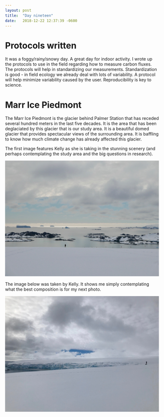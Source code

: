 ```yaml
---
layout: post
title:  "Day nineteen"
date:   2018-12-22 12:37:39 -0600
---
```

# Protocols written
It was a foggy/rainy/snowy day. A great day for indoor activity. I wrote up the protocols to use in the field regarding how to measure carbon fluxes. The protocols will help in standardizing our measurements. Standardization is good - in field ecology we already deal with lots of variability. A protocol will help minimize variability caused by the user. Reproducibility is key to science.

# Marr Ice Piedmont
The Marr Ice Piedmont is the glacier behind Palmer Station that has receded several hundred meters in the last five decades. It is the area that has been deglaciated by this glacier that is our study area. It is a beautiful domed glacier that provides spectacular views of the surrounding area. It is baffling to know how much climate change has already affected this glacier.

The first image features Kelly as she is taking in the stunning scenery (and perhaps contemplating the study area and the big questions in research). 

![Kelly taking in the scenery](/assets/blog_photos/181222/p1060515.jpg)

The image below was taken by Kelly. It shows me simply contemplating what the best composition is for my next photo.

![Natasja on the Marr Ice Piedmont](/assets/blog_photos/181222/img_1670.jpg)





